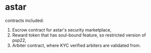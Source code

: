 # astar
contracts included: 
1. Escrow contract for astar's security marketplace,
2. Reward token that has soul-bound feature, so restricted version of psp22,
3. Arbiter contract, where KYC verified arbiters are validated from.
